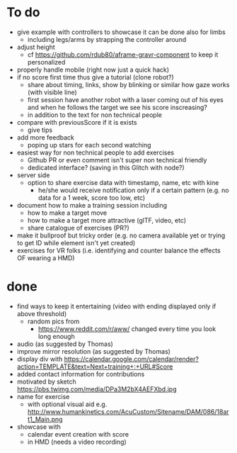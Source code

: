 
# To do

- give example with controllers to showcase it can be done also for limbs
  - including legs/arms by strapping the controller around
- adjust height
  - cf https://github.com/rdub80/aframe-gravr-component to keep it personalized
- properly handle mobile (right now just a quick hack)
- if no score first time thus give a tutorial (clone robot?)
  - share about timing, links, show by blinking or similar how gaze works (with visible line)
  - first session have another robot with a laser coming out of his eyes and when he follows the target we see his score inscreasing? 
  - in addition to the text for non technical people
- compare with previousScore if it is exists
  - give tips  
- add more feedback
  - poping up stars for each second watching
- easiest way for non technical people to add exercises
  - Github PR or even comment isn't super non technical friendly
  - dedicated interface? (saving in this Glitch with node?)
- server side
  - option to share exercise data with timestamp, name, etc with kine
    - he/she would receive notification only if a certain pattern (e.g. no data for a 1 week, score too low, etc)
- document how to make a training session including 
  - how to make a target move
  - how to make a target more attractive (glTF, video, etc)
  - share catalogue of exercises (PR?)
- make it bullproof but tricky order (e.g. no camera available yet or trying to get ID while element isn't yet created)
- exercises for VR folks (i.e. identifying and counter balance the effects OF wearing a HMD)

# done
- find ways to keep it entertaining (video with ending displayed only if above threshold)
  - random pics from 
    - https://www.reddit.com/r/aww/ changed every time you look long enough
- audio (as suggested by Thomas)
- improve mirror resolution (as suggested by Thomas)  
- display div with https://calendar.google.com/calendar/render?action=TEMPLATE&text=Next+training+:+URL#Score
- added contact information for contributions
- motivated by sketch https://pbs.twimg.com/media/DPa3M2bX4AEFXbd.jpg
- name for exercise
  - with optional visual aid e.g. http://www.humankinetics.com/AcuCustom/Sitename/DAM/086/18art1_Main.png
- showcase with
  - calendar event creation with score
  - in HMD (needs a video recording)